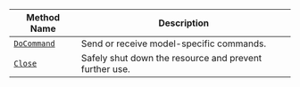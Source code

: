 <!-- prettier-ignore -->
| Method Name                                   | Description                              |
| --------------------------------------------- | ---------------------------------------- |
| [`DoCommand`](/appendix/apis/services/generic/#docommand) | Send or receive model-specific commands. |
| [`Close`](/appendix/apis/services/generic/#close) | Safely shut down the resource and prevent further use. |
